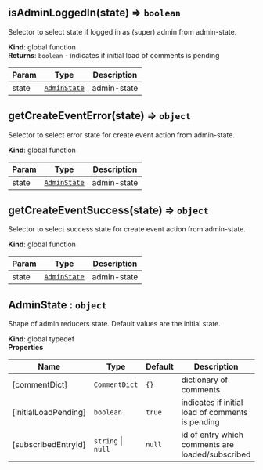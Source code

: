 <a id="isadminloggedin"></a>

## isAdminLoggedIn(state) ⇒ <code>boolean</code>
Selector to select state if logged in as (super) admin from admin-state.

**Kind**: global function  
**Returns**: <code>boolean</code> - indicates if initial load of comments is pending  

| Param | Type | Description |
| --- | --- | --- |
| state | [<code>AdminState</code>](#adminstate) | admin-state |

<a id="getcreateeventerror"></a>

## getCreateEventError(state) ⇒ <code>object</code>
Selector to select error state for create event action from admin-state.

**Kind**: global function  

| Param | Type | Description |
| --- | --- | --- |
| state | [<code>AdminState</code>](#adminstate) | admin-state |

<a id="getcreateeventsuccess"></a>

## getCreateEventSuccess(state) ⇒ <code>object</code>
Selector to select success state for create event action from admin-state.

**Kind**: global function  

| Param | Type | Description |
| --- | --- | --- |
| state | [<code>AdminState</code>](#adminstate) | admin-state |

<a id="adminstate"></a>

## AdminState : <code>object</code>
Shape of admin reducers state.
Default values are the initial state.

**Kind**: global typedef  
**Properties**

| Name | Type | Default | Description |
| --- | --- | --- | --- |
| [commentDict] | <code>CommentDict</code> | <code>{}</code> | dictionary of comments |
| [initialLoadPending] | <code>boolean</code> | <code>true</code> | indicates if initial load of comments is pending |
| [subscribedEntryId] | <code>string</code> &#124; <code>null</code> | <code>null</code> | id of entry which comments are loaded/subscribed |


